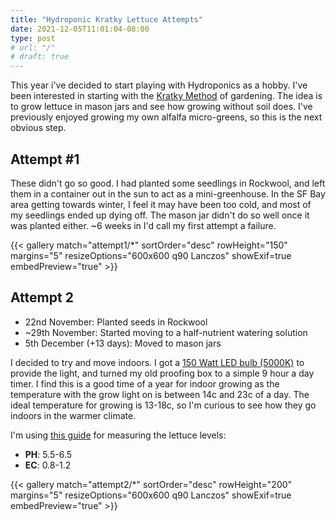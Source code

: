 ```yaml
---
title: "Hydroponic Kratky Lettuce Attempts"
date: 2021-12-05T11:01:04-08:00
type: post
# url: "/"
# draft: true
---
```


This year i've decided to start playing with Hydroponics as a hobby.  I've been interested in starting with the [Kratky Method](https://en.wikipedia.org/wiki/Kratky_method) of gardening.  The idea is to grow lettuce in mason jars and see how growing without soil does.  I've previously enjoyed growing my own alfalfa micro-greens, so this is the next obvious step.

## Attempt #1
These didn't go so good.  I had planted some seedlings in Rockwool, and left them in a container out in the sun to act as a mini-greenhouse.  In the SF Bay area getting towards winter, I feel it may have been too cold, and most of my seedlings ended up dying off.  The mason jar didn't do so well once it was planted either.  ~6 weeks in I'd call my first attempt a failure.

{{< gallery match="attempt1/*" sortOrder="desc" rowHeight="150" margins="5" resizeOptions="600x600 q90 Lanczos" showExif=true embedPreview="true" >}}


## Attempt 2
- 22nd November:  Planted seeds in Rockwool
- ~29th November:  Started moving to a half-nutrient watering solution
- 5th December (+13 days):  Moved to mason jars

I decided to try and move indoors.  I got a [150 Watt LED bulb (5000K)](https://www.acehardware.com/departments/lighting-and-electrical/light-bulbs/led-bulbs/3933314) to provide the light, and turned my old proofing box to a simple 9 hour a day timer.  I find this is a good time of a year for indoor growing as the temperature with the grow light on is between 14c and 23c of a day.  The ideal temperature for growing is 13-18c, so I'm curious to see how they go indoors in the warmer climate.

I'm using [this guide](https://growguru.co.za/blogs/hydroponic/ph-ppm-ec-water-for-hydroponic-plants) for measuring the lettuce levels:
- **PH**: 5.5-6.5
- **EC**: 0.8-1.2

{{< gallery match="attempt2/*" sortOrder="desc" rowHeight="200" margins="5" resizeOptions="600x600 q90 Lanczos" showExif=true embedPreview="true" >}}
